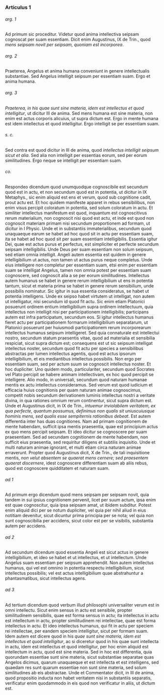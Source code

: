### Articulus 1

###### arg. 1
Ad primum sic proceditur. Videtur quod anima intellectiva seipsam cognoscat per suam essentiam. Dicit enim Augustinus, IX de Trin., quod *mens seipsam novit per seipsam, quoniam est incorporea*.

###### arg. 2
Praeterea, Angelus et anima humana conveniunt in genere intellectualis substantiae. Sed Angelus intelligit seipsum per essentiam suam. Ergo et anima humana.

###### arg. 3
*Praeterea, in his quae sunt sine materia, idem est intellectus et quod intelligitur*, ut dicitur III de anima. Sed mens humana est sine materia, non enim est actus corporis alicuius, ut supra dictum est. Ergo in mente humana est idem intellectus et quod intelligitur. Ergo intelligit se per essentiam suam.

###### s. c.
Sed contra est quod dicitur in III de anima, quod *intellectus intelligit seipsum sicut et alia*. Sed alia non intelligit per essentias eorum, sed per eorum similitudines. Ergo neque se intelligit per essentiam suam.

###### co.
Respondeo dicendum quod unumquodque cognoscibile est secundum quod est in actu, et non secundum quod est in potentia, ut dicitur in IX Metaphys., sic enim aliquid est ens et verum, quod sub cognitione cadit, prout actu est. Et hoc quidem manifeste apparet in rebus sensibilibus, non enim visus percipit coloratum in potentia, sed solum coloratum in actu. Et similiter intellectus manifestum est quod, inquantum est cognoscitivus rerum materialium, non cognoscit nisi quod est actu, et inde est quod non cognoscit materiam primam nisi secundum proportionem ad formam, ut dicitur in I Physic. Unde et in substantiis immaterialibus, secundum quod unaquaeque earum se habet ad hoc quod sit in actu per essentiam suam, ita se habet ad hoc quod sit per suam essentiam intelligibilis. Essentia igitur Dei, quae est actus purus et perfectus, est simpliciter et perfecte secundum seipsam intelligibilis. Unde Deus per suam essentiam non solum seipsum, sed etiam omnia intelligit. Angeli autem essentia est quidem in genere intelligibilium ut actus, non tamen ut actus purus neque completus. Unde eius intelligere non completur per essentiam suam, etsi enim per essentiam suam se intelligat Angelus, tamen non omnia potest per essentiam suam cognoscere, sed cognoscit alia a se per eorum similitudines. Intellectus autem humanus se habet in genere rerum intelligibilium ut ens in potentia tantum, sicut et materia prima se habet in genere rerum sensibilium, unde possibilis nominatur. Sic igitur in sua essentia consideratus, se habet ut potentia intelligens. Unde ex seipso habet virtutem ut intelligat, non autem ut intelligatur, nisi secundum id quod fit actu. Sic enim etiam Platonici posuerunt ordinem entium intelligibilium supra ordinem intellectuum, quia intellectus non intelligit nisi per participationem intelligibilis; participans autem est infra participatum, secundum eos. Si igitur intellectus humanus fieret actu per participationem formarum intelligibilium separatarum, ut Platonici posuerunt per huiusmodi participationem rerum incorporearum intellectus humanus seipsum intelligeret. Sed quia connaturale est intellectui nostro, secundum statum praesentis vitae, quod ad materialia et sensibilia respiciat, sicut supra dictum est; consequens est ut sic seipsum intelligat intellectus noster, secundum quod fit actu per species a sensibilibus abstractas per lumen intellectus agentis, quod est actus ipsorum intelligibilium, et eis mediantibus intellectus possibilis. Non ergo per essentiam suam, sed per actum suum se cognoscit intellectus noster. Et hoc dupliciter. Uno quidem modo, particulariter, secundum quod Socrates vel Plato percipit se habere animam intellectivam, ex hoc quod percipit se intelligere. Alio modo, in universali, secundum quod naturam humanae mentis ex actu intellectus consideramus. Sed verum est quod iudicium et efficacia huius cognitionis per quam naturam animae cognoscimus, competit nobis secundum derivationem luminis intellectus nostri a veritate divina, in qua rationes omnium rerum continentur, sicut supra dictum est. Unde et Augustinus dicit, in IX de Trin., *intuemur inviolabilem veritatem, ex qua perfecte, quantum possumus, definimus non qualis sit uniuscuiusque hominis mens, sed qualis esse sempiternis rationibus debeat*. Est autem differentia inter has duas cognitiones. Nam ad primam cognitionem de mente habendam, sufficit ipsa mentis praesentia, quae est principium actus ex quo mens percipit seipsam. Et ideo dicitur se cognoscere per suam praesentiam. Sed ad secundam cognitionem de mente habendam, non sufficit eius praesentia, sed requiritur diligens et subtilis inquisitio. Unde et multi naturam animae ignorant, et multi etiam circa naturam animae erraverunt. Propter quod Augustinus dicit, X de Trin., de tali inquisitione mentis, *non velut absentem se quaerat mens cernere; sed praesentem quaerat discernere*, idest cognoscere differentiam suam ab aliis rebus, quod est cognoscere quidditatem et naturam suam.

###### ad 1
Ad primum ergo dicendum quod mens seipsam per seipsam novit, quia tandem in sui ipsius cognitionem pervenit, licet per suum actum, ipsa enim est quae cognoscitur, quia ipsa seipsam amat, ut ibidem subditur. Potest enim aliquid dici per se notum dupliciter, vel quia per nihil aliud in eius notitiam devenitur, sicut dicuntur prima principia per se nota; vel quia non sunt cognoscibilia per accidens, sicut color est per se visibilis, substantia autem per accidens.

###### ad 2
Ad secundum dicendum quod essentia Angeli est sicut actus in genere intelligibilium, et ideo se habet et ut intellectus, et ut intellectum. Unde Angelus suam essentiam per seipsum apprehendit. Non autem intellectus humanus, qui vel est omnino in potentia respectu intelligibilium, sicut intellectus possibilis; vel est actus intelligibilium quae abstrahuntur a phantasmatibus, sicut intellectus agens.

###### ad 3
Ad tertium dicendum quod verbum illud philosophi universaliter verum est in omni intellectu. Sicut enim sensus in actu est sensibile, propter similitudinem sensibilis, quae est forma sensus in actu; ita intellectus in actu est intellectum in actu, propter similitudinem rei intellectae, quae est forma intellectus in actu. Et ideo intellectus humanus, qui fit in actu per speciem rei intellectae, per eandem speciem intelligitur, sicut per formam suam. Idem autem est dicere quod in his *quae sunt sine materia, idem est intellectus et quod intelligitur*, ac si diceretur quod in his quae sunt intellecta in actu, idem est intellectus et quod intelligitur, per hoc enim aliquid est intellectum in actu, quod est sine materia. Sed in hoc est differentia, quia quorundam essentiae sunt sine materia, sicut substantiae separatae quas Angelos dicimus, quarum unaquaeque et est intellecta et est intelligens, sed quaedam res sunt quarum essentiae non sunt sine materia, sed solum similitudines ab eis abstractae. Unde et Commentator dicit, in III de anima, quod propositio inducta non habet veritatem nisi in substantiis separatis, verificatur enim quodammodo in eis quod non verificatur in aliis, ut dictum est.

